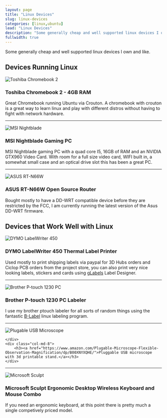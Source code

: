 ```yaml
---
layout: page
title: "Linux Devices"
slug: linux-devices
categories: [linux,ubuntu]
lead: "Linux Devices"
description: "Some generally cheap and well supported linux devices I own and like."
fullwidth: true
---
```


Some generally cheap and well supported linux devices I own and like.

## Devices Running Linux
<div class="row">
  <div class="col-md-5">
    <img alt="Toshiba Chromebook 2" src="https://garthvh.com//assets/img/linux/chromebook_2.jpg" class="img-responsive img-rounded" />
  </div>
  <div class="col-md-7">
    <h3>Toshiba Chromebook 2 - 4GB RAM</h3>
      <p>Great Chromebook running Ubuntu via Crouton. A chromebook with crouton is a great way to learn linux and play with different distros without having to fight with network hardware.</p>
  </div>
</div>
<hr/>
<div class="row">
  <div class="col-md-5">
    <img alt="MSI Nightblade" src="https://garthvh.com/assets/img/linux/nightblade.jpg" class="img-responsive img-rounded" />

  </div>
  <div class="col-md-7">
    <h3>MSI Nightblade Gaming PC</h3>
    <p>MSI Nightblade gaming PC with a quad core I5, 16GB of RAM and an NVIDIA GTX960 Video Card.  With room for a full size video card, WIFI built in, a somewhat small case and an optical drive slot this has been a great PC.</p>
    </div>
</div>
<hr/>
<div class="row">
  <div class="col-md-5">
    <img alt="ASUS RT-N66W" src="https://garthvh.com/assets/img/linux/asus_rtn66w.jpg" class="img-responsive img-rounded" />

  </div>
  <div class="col-md-7">
    <h3>ASUS RT-N66W Open Source Router</h3>
    <p>Bought mostly to have a DD-WRT compatible device before they are restricted by the FCC, I am currently running the latest version of the Asus DD-WRT firmware.</p>
  </div>
</div>

## Devices that Work Well with Linux

<div class="row">
    <div class="col-md-4">
        <img alt="DYMO LabelWriter 450" src="https://garthvh.com/assets/img/linux/Dymo_LabelWriter_450.jpg" class="img-responsive img-rounded" />
    </div>
    <div class="col-md-8">
        <h3>DYMO LabelWriter 450 Thermal Label Printer</h3>
        <p>Used mostly to print shipping labels via paypal for 3D Hubs orders and Ciclop PCB orders from the project store, you can also print very nice looking labels, stickers and cards using <a href="http://glabels.org/" >gLabels</a> Label Designer.</p>
    </div>
 </div>
<hr/>
<div class="row">
    <div class="col-md-4">
        <img alt="Brother P-touch 1230 PC" src="https://garthvh.com/assets/img/linux/ptouch.jpg" class="img-responsive img-rounded" />
    </div>
    <div class="col-md-8">
        <h3>Brother P-touch 1230 PC Labeler</h3>
        <p>I use my brother ptouch labeler for all sorts of random things using the fantastic <a href="http://apz.fi/blabel/">B-Label</a> linux labeling program.</p>
    </div>
</div>
<hr/>
<div class="row">
    <div class="col-md-4">
     <img alt="Plugable USB Microscope" src="https://garthvh.com/assets/img/linux/usb_microscope.jpg" class="img-responsive img-rounded" />
       
    </div>
    <div class="col-md-8">
        <h3><a href="https://www.amazon.com/Plugable-Microscope-Flexible-Observation-Magnification/dp/B00XNYXQHE/">Pluggable USB microscope with 3d printable stand.</a></h3>
    </div>
</div>
<hr/>
<div class="row">
    <div class="col-md-4">
        <img alt="Microsoft Sculpt" src="https://garthvh.com/assets/img/linux/sculpt.JPG" class="img-responsive img-rounded" />
    </div>
    <div class="col-md-8">
        <h3>Microsoft Sculpt Ergonomic Desktop Wireless Keyboard and Mouse Combo</h3>
        <p>If you need an ergonomic keyboard, at this point there is pretty much a single competively priced model.</p>
    </div>
</div>
